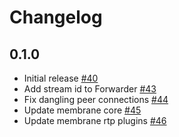 # Changelog

## 0.1.0
* Initial release [#40](https://github.com/fishjam-cloud/membrane_rtc_engine/pull/40)
* Add stream id to Forwarder [#43](https://github.com/fishjam-cloud/membrane_rtc_engine/pull/43)
* Fix dangling peer connections [#44](https://github.com/fishjam-cloud/membrane_rtc_engine/pull/44)
* Update membrane core [#45](https://github.com/fishjam-cloud/membrane_rtc_engine/pull/45)
* Update membrane rtp plugins [#46](https://github.com/fishjam-cloud/membrane_rtc_engine/pull/46)
